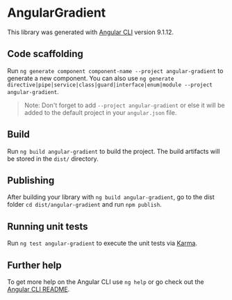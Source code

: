 # AngularGradient

This library was generated with [Angular CLI](https://github.com/angular/angular-cli) version 9.1.12.

## Code scaffolding

Run `ng generate component component-name --project angular-gradient` to generate a new component. You can also use `ng generate directive|pipe|service|class|guard|interface|enum|module --project angular-gradient`.
> Note: Don't forget to add `--project angular-gradient` or else it will be added to the default project in your `angular.json` file. 

## Build

Run `ng build angular-gradient` to build the project. The build artifacts will be stored in the `dist/` directory.

## Publishing

After building your library with `ng build angular-gradient`, go to the dist folder `cd dist/angular-gradient` and run `npm publish`.

## Running unit tests

Run `ng test angular-gradient` to execute the unit tests via [Karma](https://karma-runner.github.io).

## Further help

To get more help on the Angular CLI use `ng help` or go check out the [Angular CLI README](https://github.com/angular/angular-cli/blob/master/README.md).
